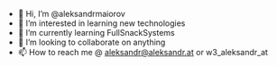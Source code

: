 - 👋 Hi, I’m @aleksandrmaiorov
- 👀 I’m interested in learning new technologies
- 🌱 I’m currently learning FullSnackSystems
- 💞️ I’m looking to collaborate on anything
- 📫 How to reach me @ aleksandr@aleksandr.at or w3_aleksandr_at


<!--START_SECTION:badges-->
<!--END_SECTION:badges-->

<!---
aleksandrmaiorov/aleksandrmaiorov is a ✨ special ✨ repository because its `README.md` (this file) appears on your GitHub profile.
You can click the Preview link to take a look at your changes.
--->
<!--- test --->
